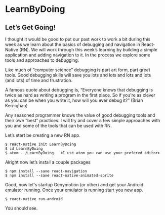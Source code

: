 # LearnByDoing

## Let’s Get Going! 
I thought it would be good to put our past work to work a bit during this week as we learn about the basics of debugging and navigation in React-Native (RN). We will work through this week’s learning by building a simple application and adding navigation to it. In the process we explore some tools and approaches to debugging.  

Like much of “computer science” debugging is part art form, part great tools. Good debugging skills will save you lots and lots and lots and lots (and lots) of time and frustration. 

A famous quote about debugging is, “Everyone knows that debugging is twice as hard as writing a program in the first place. So if you're as clever as you can be when you write it, how will you ever debug it?” (Brian Kernighan) 

Any seasoned programmer knows the value of good debugging tools and their own “best” practices. I will try and cover a few simple approaches with you and some of the tools that can be used with RN. 

Let’s start be creating a new RN app. 
```
$ react-native init LearnByDoing
$ cd LearnByDoing
$ atom ../LearnByDoing   <I use atom you can use your prefered editor>
```

Alright now let’s install a couple packages
```
$ npm install --save react-navigation
$ npm install --save react-native-animated-sprite
```
Good, now let's startup Genymotion (or other) and get your Android emulator running. Once your emulator is running start you new app. 
```
$ react-native run-android
```

You should see. 
